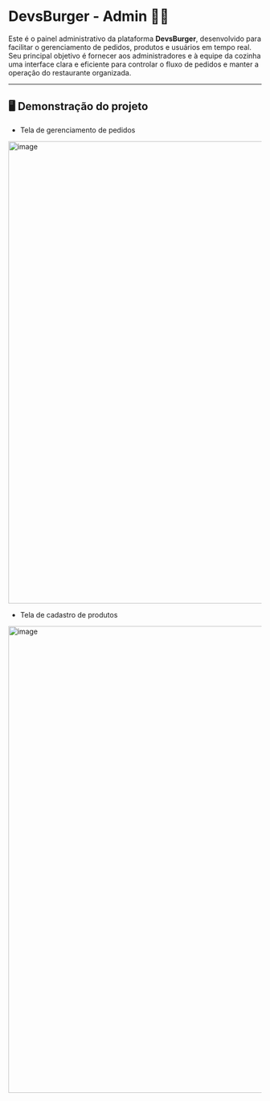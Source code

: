 # DevsBurger - Admin 🧑‍🍳

Este é o painel administrativo da plataforma **DevsBurger**, desenvolvido para facilitar o gerenciamento de pedidos, produtos e usuários em tempo real. Seu principal objetivo é fornecer aos administradores e à equipe da cozinha uma interface clara e eficiente para controlar o fluxo de pedidos e manter a operação do restaurante organizada.

---
## 🖥️ Demonstração do projeto    
- Tela de gerenciamento de pedidos
<img width="1620" height="921" alt="image" src="https://github.com/user-attachments/assets/09b947a9-ef77-4950-829d-3fd43ea51c6f" />


- Tela de cadastro de produtos
<img width="1623" height="930" alt="image" src="https://github.com/user-attachments/assets/4b316fb6-36ed-4198-b42f-174bba53b8c0" />


